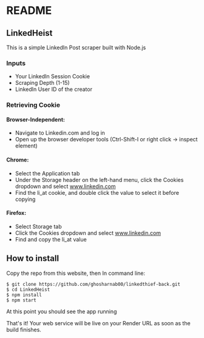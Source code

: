 # README

## LinkedHeist

This is a simple LinkedIn Post scraper built with Node.js

### Inputs
- Your LinkedIn Session Cookie
- Scraping Depth (1-15)
- LinkedIn User ID of the creator

### Retrieving Cookie

#### Browser-Independent:

* Navigate to Linkedin.com and log in
* Open up the browser developer tools (Ctrl-Shift-I or right click -> inspect element)

#### Chrome:

* Select the Application tab
* Under the Storage header on the left-hand menu, click the Cookies dropdown and select www.linkedin.com
* Find the li_at cookie, and double click the value to select it before copying

#### Firefox:

* Select Storage tab
* Click the Cookies dropdown and select www.linkedin.com
* Find and copy the li_at value


## How to install

Copy the repo from this website, then
In command line:
```
$ git clone https://github.com/ghosharnab00/linkedthief-back.git
$ cd LinkedHeist
$ npm install
$ npm start
```

At this point you should see the app running


That's it! Your web service will be live on your Render URL as soon as the build finishes.
